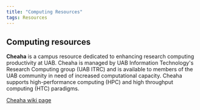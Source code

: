 ```yaml
---
title: "Computing Resources"
tags: Resources
---
```

## Computing resources

**Cheaha** is a campus resource dedicated to enhancing research computing productivity at UAB. Cheaha is managed by UAB Information Technology's Research Computing group (UAB ITRC) and is available to members of the UAB community in need of increased computational capacity. Cheaha supports high-performance computing (HPC) and high throughput computing (HTC) paradigms.

[Cheaha wiki page](https://docs.uabgrid.uab.edu/wiki/cheaha)

